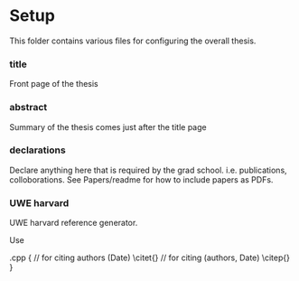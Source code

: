 # Setup

This folder contains various files for configuring the overall thesis.

### title

Front page of the thesis

### abstract

Summary of the thesis comes just after the title page


### declarations

Declare anything here that is required by the grad school. i.e. publications, colloborations. See Papers/readme for how to include papers as PDFs.

### UWE harvard

UWE harvard reference generator.

Use

.cpp {
  // for citing authors (Date)
  \citet{}
  // for citing (authors, Date)
  \citep{}
}
